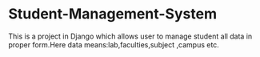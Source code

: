 # Student-Management-System
This is a project in Django which allows user to manage student all data in proper form.Here data means:lab,faculties,subject ,campus etc. 
